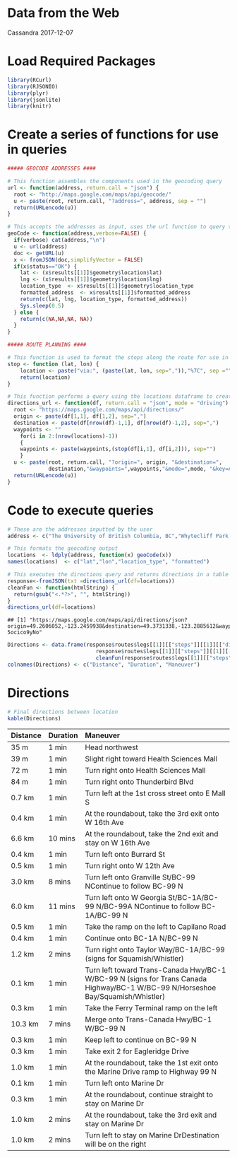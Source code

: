 Data from the Web
================
Cassandra
2017-12-07

Load Required Packages
======================

``` r
library(RCurl)
library(RJSONIO)
library(plyr)
library(jsonlite)
library(knitr)
```

Create a series of functions for use in queries
===============================================

``` r
##### GEOCODE ADDRESSES ####

# This function assembles the components used in the geocoding query
url <- function(address, return.call = "json") {
  root <- "http://maps.google.com/maps/api/geocode/"
  u <- paste(root, return.call, "?address=", address, sep = "")
  return(URLencode(u))
}

# This accepts the addresses as input, uses the url function to query the addresses and then returns the revelvant data.
geoCode <- function(address,verbose=FALSE) {
  if(verbose) cat(address,"\n")
  u <- url(address)
  doc <- getURL(u)
  x <- fromJSON(doc,simplifyVector = FALSE)
  if(x$status=="OK") {
    lat <- (x$results[[1]]$geometry$location$lat)
    lng <- (x$results[[1]]$geometry$location$lng)
    location_type  <- x$results[[1]]$geometry$location_type
    formatted_address  <- x$results[[1]]$formatted_address
    return(c(lat, lng, location_type, formatted_address))
    Sys.sleep(0.5)
  } else {
    return(c(NA,NA,NA, NA))
  }
}

##### ROUTE PLANNING ####

# This function is used to format the stops along the route for use in the directions_url function
stop <- function (lat, lon) {
    location <- paste("via:", (paste(lat, lon, sep=",")),"%7C", sep ="")
    return(location)
}

# This function performs a query using the locations dataframe to create a route betweeen them in order of entry
directions_url <- function(df, return.call = "json", mode = "driving") {
  root <- "https://maps.google.com/maps/api/directions/"
  origin <- paste(df[1,1], df[1,2], sep=",")
  destination <- paste(df[nrow(df)-1,1], df[nrow(df)-1,2], sep=",")
  waypoints <- ""
    for(i in 2:(nrow(locations)-1)) 
    {
    waypoints <- paste(waypoints,(stop(df[i,1], df[i,2])), sep="")
    }
  u <- paste(root, return.call, "?origin=", origin, "&destination=",
             destination,"&waypoints=",waypoints,"&mode=",mode, "&key=AIzaSyCLb3SFJnb5L6BkBR93cUJ4-5ocico9yNo", sep = "")
  return(URLencode(u))
}
```

Code to execute queries
=======================

``` r
# These are the addresses inputted by the user
address <- c("The University of British Columbia, BC","Whytecliff Park, BC", "Porteau Cove ,BC")

# This formats the geocoding output
locations  <- ldply(address, function(x) geoCode(x))
names(locations)  <- c("lat","lon","location_type", "formatted")

# This executes the directions query and returns directions in a table
response<-fromJSON(txt =directions_url(df=locations))
cleanFun <- function(htmlString) {
  return(gsub("<.*?>", "", htmlString))
}
directions_url(df=locations)
```

    ## [1] "https://maps.google.com/maps/api/directions/json?origin=49.2606052,-123.2459938&destination=49.3731338,-123.2885612&waypoints=via:49.3731338,-123.2885612%7C&mode=driving&key=AIzaSyCLb3SFJnb5L6BkBR93cUJ4-5ocico9yNo"

``` r
Directions <- data.frame(response$routes$legs[[1]][["steps"]][[1]][["distance"]]["text"],
                            response$routes$legs[[1]][["steps"]][[1]][["duration"]]["text"],
                            cleanFun(response$routes$legs[[1]][["steps"]][[1]][["html_instructions"]]))
colnames(Directions) <- c("Distance", "Duration", "Maneuver")
```

Directions
==========

``` r
# Final directions between location
kable(Directions)
```

| Distance | Duration | Maneuver                                                                                                                         |
|:---------|:---------|:---------------------------------------------------------------------------------------------------------------------------------|
| 35 m     | 1 min    | Head northwest                                                                                                                   |
| 39 m     | 1 min    | Slight right toward Health Sciences Mall                                                                                         |
| 72 m     | 1 min    | Turn right onto Health Sciences Mall                                                                                             |
| 84 m     | 1 min    | Turn right onto Thunderbird Blvd                                                                                                 |
| 0.7 km   | 1 min    | Turn left at the 1st cross street onto E Mall S                                                                                  |
| 0.4 km   | 1 min    | At the roundabout, take the 3rd exit onto W 16th Ave                                                                             |
| 6.6 km   | 10 mins  | At the roundabout, take the 2nd exit and stay on W 16th Ave                                                                      |
| 0.4 km   | 1 min    | Turn left onto Burrard St                                                                                                        |
| 0.5 km   | 1 min    | Turn right onto W 12th Ave                                                                                                       |
| 3.0 km   | 8 mins   | Turn left onto Granville St/BC-99 NContinue to follow BC-99 N                                                                    |
| 6.0 km   | 11 mins  | Turn left onto W Georgia St/BC-1A/BC-99 N/BC-99A NContinue to follow BC-1A/BC-99 N                                               |
| 0.5 km   | 1 min    | Take the ramp on the left to Capilano Road                                                                                       |
| 0.4 km   | 1 min    | Continue onto BC-1A N/BC-99 N                                                                                                    |
| 1.2 km   | 2 mins   | Turn right onto Taylor Way/BC-1A/BC-99 (signs for Squamish/Whistler)                                                             |
| 0.1 km   | 1 min    | Turn left toward Trans-Canada Hwy/BC-1 W/BC-99 N (signs for Trans Canada Highway/BC-1 W/BC-99 N/Horseshoe Bay/Squamish/Whistler) |
| 0.3 km   | 1 min    | Take the Ferry Terminal ramp on the left                                                                                         |
| 10.3 km  | 7 mins   | Merge onto Trans-Canada Hwy/BC-1 W/BC-99 N                                                                                       |
| 0.3 km   | 1 min    | Keep left to continue on BC-99 N                                                                                                 |
| 0.3 km   | 1 min    | Take exit 2 for Eagleridge Drive                                                                                                 |
| 1.0 km   | 1 min    | At the roundabout, take the 1st exit onto the Marine Drive ramp to Highway 99 N                                                  |
| 0.1 km   | 1 min    | Turn left onto Marine Dr                                                                                                         |
| 0.3 km   | 1 min    | At the roundabout, continue straight to stay on Marine Dr                                                                        |
| 1.0 km   | 2 mins   | At the roundabout, take the 3rd exit and stay on Marine Dr                                                                       |
| 1.0 km   | 2 mins   | Turn left to stay on Marine DrDestination will be on the right                                                                   |
